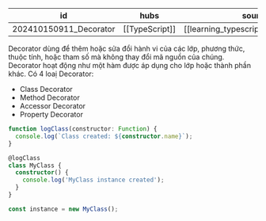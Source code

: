 
| id                     | hubs           | source                               |
| ---------------------- | -------------- | ------------------------------------ |
| 202410150911_Decorator | [[TypeScript]] | [[learning_typescript.pdf#page=264]] |
Decorator dùng để thêm hoặc sửa đổi hành vi của các lớp, phương thức, thuộc tính, hoặc tham số mà không thay đổi mã nguồn của chúng. Decorator hoạt động như một hàm được áp dụng cho lớp hoặc thành phần khác.
Có 4 loaị Decorator:
- Class Decorator
- Method Decorator
- Accessor Decorator 
- Property Decorator
```ts 
function logClass(constructor: Function) {
  console.log(`Class created: ${constructor.name}`);
}

@logClass
class MyClass {
  constructor() {
    console.log('MyClass instance created');
  }
}

const instance = new MyClass();

```